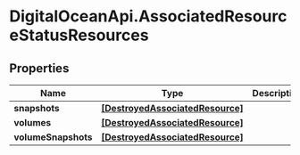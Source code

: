 # DigitalOceanApi.AssociatedResourceStatusResources

## Properties
Name | Type | Description | Notes
------------ | ------------- | ------------- | -------------
**snapshots** | [**[DestroyedAssociatedResource]**](DestroyedAssociatedResource.md) |  | [optional] 
**volumes** | [**[DestroyedAssociatedResource]**](DestroyedAssociatedResource.md) |  | [optional] 
**volumeSnapshots** | [**[DestroyedAssociatedResource]**](DestroyedAssociatedResource.md) |  | [optional] 
